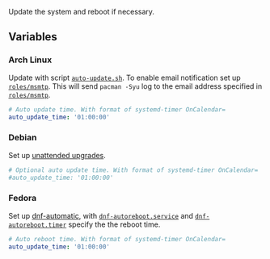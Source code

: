 Update the system and reboot if necessary.

## Variables

### Arch Linux
Update with script [`auto-update.sh`](templates/auto-update.sh.j2).
To enable email notification set up [`roles/msmtp`](/roles/msmtp/).
This will send `pacman -Syu` log to the email address specified in [`roles/msmtp`](/roles/msmtp/).
```yaml
# Auto update time. With format of systemd-timer OnCalendar=
auto_update_time: '01:00:00'
```

### Debian
Set up [unattended upgrades](https://wiki.debian.org/UnattendedUpgrades).
```yaml
# Optional auto update time. With format of systemd-timer OnCalendar=
#auto_update_time: '01:00:00'
```

### Fedora
Set up [dnf-automatic](https://dnf.readthedocs.io/en/latest/automatic.html),
with [`dnf-autoreboot.service`](files/dnf-autoreboot.service) and [`dnf-autoreboot.timer`](templates/dnf-autoreboot.timer.j2)
specify the the reboot time.
```yaml
# Auto reboot time. With format of systemd-timer OnCalendar=
auto_update_time: '01:00:00'
```
